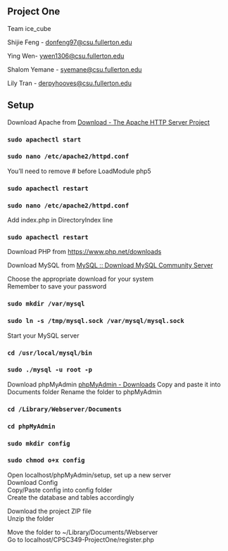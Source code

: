 ## Project One

Team ice_cube

Shijie Feng - donfeng97@csu.fullerton.edu

Ying Wen- ywen1306@csu.fullerton.edu

Shalom Yemane - syemane@csu.fullerton.edu

Lily Tran - derpyhooves@csu.fullerton.edu

## Setup

Download Apache from [Download - The Apache HTTP Server Project](https://httpd.apache.org/download.cgi)


### `sudo apachectl start`
### `sudo nano /etc/apache2/httpd.conf `

You’ll need to remove # before LoadModule php5

### `sudo apachectl restart`
### `sudo nano /etc/apache2/httpd.conf`

Add index.php in DirectoryIndex line

### `sudo apachectl restart`


Download PHP from https://www.php.net/downloads

Download MySQL from [MySQL :: Download MySQL Community Server](https://dev.mysql.com/downloads/mysql/)

Choose the appropriate download for your system<br />
Remember to save your password


### `sudo mkdir /var/mysql`
### `sudo ln -s /tmp/mysql.sock /var/mysql/mysql.sock`

Start your MySQL server

### `cd /usr/local/mysql/bin`
### `sudo ./mysql -u root -p`



Download phpMyAdmin [phpMyAdmin - Downloads](https://www.phpmyadmin.net/downloads/)
Copy and paste it into Documents folder
Rename the folder to phpMyAdmin

### `cd /Library/Webserver/Documents`
### `cd phpMyAdmin`
### `sudo mkdir config`
### `sudo chmod o+x config`

Open localhost/phpMyAdmin/setup, set up a new server <br />
Download Config<br />
Copy/Paste config into config folder<br />
Create the database and tables accordingly<br />

Download the project ZIP file<br />
Unzip the folder<br />

Move the folder to ~/Library/Documents/Webserver<br />
Go to localhost/CPSC349-ProjectOne/register.php<br />
